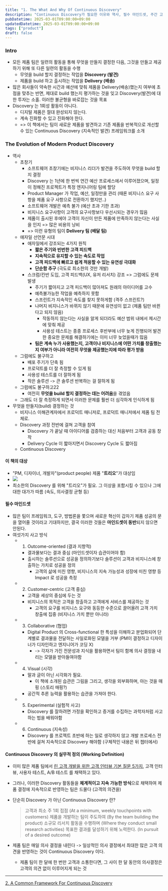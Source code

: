 ```yaml
---
title: "1. The What And Why Of Continuous Discovery"
description: "Continuous Discovery가 필요한 이유와 역사, 필수 마인드셋, 주간 고객 접점을 유지하는 실무 정의를 요약하고 프레임워크를 팀에 적용할 힌트도 메모했다."
pubDatetime: 2025-03-01T09:00:00+09:00
updatedDatetime: 2025-03-01T09:00:00+09:00
tags: ["product"]
draft: false
---
```


### Intro

- 모든 제품 팀은 일련의 활동을 통해 무엇을 만들지 결정한 다음, 그것을 만들고 제공하기 위해 또 다른 일련의 활동을 수행
  - 무엇을 build 할지 결정하는 작업을 **Discovery (발견)**
  - 제품을 build 하고 출시하는 작업을 **Delivery (배송)**
- 많은 회사들이 약속한 시간과 예산에 맞춰 제품을 Delivery(배송)했는지 여부에 초점을 맞추는 반면, 제대로 build 했는지 평가하는 것을 잊고 Discovery(발견)에 대한 투자는 소홀. 이러한 불균형을 바로잡는 것을 목표
- Discovery 는 1회성 활동이 아니다.
  - 디지털 제품은 절대 완성되지 않는다.
  - 계속 진화할 수 있고 진화해야 한다.
  - => 이 책에서는 팀이 새로운 제품을 발견하고 기존 제품을 반복적으로 개선할 수 있는 Continuous Discovery (지속적인 발견) 프레임워크를 소개

### The Evolution of Modern Product Discovery

- 역사
  - 초창기
    - 소프트웨어 초창기에는 비지니스 리더가 발견을 주도하여 무엇을 build 할지 결정
    - Discovery 는 1년에 한 번씩 연간 예산 프로세스에서 이루어졌으며, 일정이 정해진 프로젝트가 특정 엔지니어링 팀에 할당
    - Product Manager 가 작업, 예산, 일정만을 관리 (때론 비지니스 요구 사항을 제품 요구 사항으로 전환하기 했지만..)
    - 소프트웨어 개발은 예측 불가 (예산 초과 기한 초과)
    - 비지니스 요구사항이 고객의 요구사항보다 우선시되는 경우가 많음
    - 제품이 출시된 후에야 고객이 자신이 만든 제품에 만족하지 않는다는 사실을 인지 => 많은 비용의 낭비
    - => 이런 유형의 팀이 **Delivery 팀 (배달 팀)**
  - 애자일 선언문 시대
    - 애자일에서 강조되는 4가지 원칙
      - **짧은 주기와 빈번한 고객 피드백**
      - **지속적으로 유지할 수 있는 속도로 작업**
      - **고객 피드백에 빠르고 쉽게 적응할 수 있는 유연성 극대화**
      - **단순함 추구** (극도로 최소한의 것만 개발)
    - 스크럼/칸반 도입, 고객 피드백(UX, 유저 리서치) 강조 => 그럼에도 문제 발생
      - 주기가 짧아지고 고객 피드백이 많아져도 원래의 아이디어를 고수
      - 예측불가능한 작업을 예측하지 못함
      - 스프린트가 지속적인 속도를 찾지 못하게함 (격주 스프린트?)
      - 나머지 비지니스가 바뀌지 않기 때문에 유연성이 없고 (제품 팀만 바뀐다고 되지 않음)
        - 작동하지 않는다는 사실을 알게 되더라도 예산 범위 내에서 제시간에 맞춰 제공
        - 사용성 테스트는 종종 프로세스 후반부에 너무 늦게 진행되어 발견한 중요한 문제를 해결하기에는 이미 너무 늦었을때가 많음
      - **팀은 계속 누가 사용했는지, 고객이나 비지니스에 어떤 가치를 창출했는지 여부가 아니라 여전히 무엇을 제공했는지에 따라 평가 받음**
  - 그럼에도 불구하고
    - 배포 주기가 단축 됨
    - 프로덕트를 더 잘 측정할 수 있게 됨
    - 사용성 테스트를 더 잘하게 됨
    - 작은 솔루션 -> 큰 솔루션 반복하는 걸 잘하게 됨
  - 그럼에도 불구하고22
    - 여전히 **무엇을 build 할지 결정하는 데는 어려움**을 겪었음
  - 그래도 더 잘 측정하게 되면서 이러한 문제를 훨씬 더 심각하게 인식하게 됨
- 무엇을 만들지(build) 결정하는 것
  - 비지니스 이해관계자에서 프로덕트 매니저로, 프로덕트 매니저에서 제품 팀 전체로.
  - Discovery 과정 전반에 걸쳐 고객을 참여
    - Discovery 가 끝날 때 아이디어를 검증하는 대신 처음부터 고객과 공동 창작
    - Delivery Cycle 이 짧아지면서 Discovery Cycle 도 짧아짐
  - Continuous Discovery

#### 이 책의 대상

- "PM, 디자이너, 개발자"(product people) 제품 "**트리오**"가 대상임
- ![](https://i.imgur.com/KFjcNEn.png)
- 최소한의 Discovery 를 위해 "트리오"가 필요. 그 이상을 포함시킬 수 있으나 그에 대한 대가가 따름 (속도, 의사결정 균형 등)

#### 필수 마인드셋

- 많은 팀이 프레임워크, 도구, 방법론을 쫓으며 새로운 혁신이 갑자기 제품 성공의 문을 열어줄 것이라고 기대하지만, 결국 이러한 것들은 **마인드셋이 동반**되지 않으면 안된다.
- 여섯가지 사고 방식
  - 1. Outcome-oriented (결과 지향적)
    - 결과물보다는 결과 중심 (마인드셋이자 습관이어야 함)
    - 출시하는 솔루션으로 성공을 정의하기보다 솔루션이 고객과 비지니스에 창출하는 가치로 성공을 정의
      - 고객의 삶에 미친 영향, 비지니스의 지속 가능성과 성장에 미친 영향 등 Impact 로 성공을 측정
  - 2. Customer-centric (고객 중심)
    - 고객을 세상의 중심에 두는 것
    - 비지니스의 목적은 고객을 창출하고 고객에게 서비스를 제공하는 것
      - 고객의 요구를 비지니스 요구와 동등한 수준으로 끌어올려 고객 가치 창출에 집중 (비지니스 가치 뿐만 아니라)
  - 3. Collaborative (협업)
    - Digital Product 의 Cross-functional 한 특성을 이해하고 분업화되어 단계별로 결과물을 전달하는 사일로화된 모델을 거부 (PM이 결정하고 디자이너가 디자인하고 엔지니어가 코딩 X)
      - -> 각자가 가진 전문성과 지식을 활용하면서 팀이 함께 의사 결정을 내리는 모델을 받아들여야함
  - 4. Visual (시각)
    - 말과 글이 아닌 시각화가 필요.
      - 이 책에 소개된 습관은 그림을 그리고, 생각을 외부화하며, 아는 것을 매핑 (스토리 매핑?)
    - 공간적 추론 능력을 활용하는 습관을 가져야 한다.
  - 5. Experimental (실험적 사고)
    - Discovery 를 잘하려면 가정을 확인하고 증거를 수집하는 과학자처럼 사고하는 법을 배워야함
  - 6. Continuous (지속성)
    - Discovery 를 프로젝트 초반에 하는 일로 생각하지 않고 개발 프로세스 전반에 걸쳐 지속적으로 Discovery 해야함 (구체적인 내용은 뒤 챕터에서)

#### Continuous Discovery 의 실무적 정의 (Working Definition)

- 이미 많은 제품 팀에서 [린 고객 개발을 위한 고객 인터뷰 기본 질문 5가지](../book/%E1%84%85%E1%85%B5%E1%86%AB%20%E1%84%80%E1%85%A9%E1%84%80%E1%85%A2%E1%86%A8%20%E1%84%80%E1%85%A2%E1%84%87%E1%85%A1%E1%86%AF%E1%84%8B%E1%85%B3%E1%86%AF%20%E1%84%8B%E1%85%B1%E1%84%92%E1%85%A1%E1%86%AB%20%E1%84%80%E1%85%A9%E1%84%80%E1%85%A2%E1%86%A8%20%E1%84%8B%E1%85%B5%E1%86%AB%E1%84%90%E1%85%A5%E1%84%87%E1%85%B2%20%E1%84%80%E1%85%B5%E1%84%87%E1%85%A9%E1%86%AB%20%E1%84%8C%E1%85%B5%E1%86%AF%E1%84%86%E1%85%AE%E1%86%AB%205%E1%84%80%E1%85%A1%E1%84%8C%E1%85%B5.md), 고객 인터뷰, 사용자 테스트, A/B 테스트 를 채택하고 있다.

- 그러나, 이러한 Discovery 활동들을 **체계적이고 지속 가능한 방식**으로 채택하여 제품 결정에 지속적으로 반영하는 팀은 드물다 (고객의 의견을)

- 단순히 Discovery 가 아닌 Continuous Discovery 란?

  > 고객과 최소 주 1회 접점 (At a minimum, weekly touchpoints with customers)
  > 제품을 개발하는 팀이 주도하여 (By the team building the product)
  > 소규모 리서치 활동을 수행하며 (Where they conduct small research activities)
  > 목표한 결과를 달성하기 위해 노력한다. (In pursuit of a desired outcome)

- 제품 팀은 매일 의사 결정을 내린다 -> 일상적인 의사 결정에서 최대한 많은 고객 의견을 반영하는 것이 Continuous Discovery 이다.

  - 제품 팀이 한 달에 한 번만 고객과 소통한다면, 그 사이 한 달 동안의 의사결정은 고객의 의견 없이 이루어지게 되는 것

---

[2. A Common Framework For Continuous Discovery](2.%20A%20Common%20Framework%20For%20Continuous%20Discovery.md)
